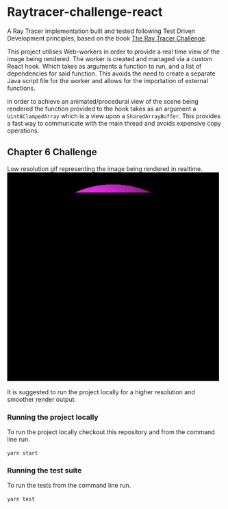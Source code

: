 # Raytracer-challenge-react

A Ray Tracer implementation built and tested following Test Driven Development principles, based on the book [The Ray Tracer Challenge](https://www.amazon.co.uk/Ray-Tracer-Challenge-Jamis-Buck/dp/1680502719/ref=sr_1_1?crid=2ZX0VHMS63RXI&dib=eyJ2IjoiMSJ9.SNZdfJvTvQX_rorh0Nk65Q.pyQrJBAPDqTTRK_CiK18eWpgEgQXHfpkEB7y_xZ8ELk&dib_tag=se&keywords=ray+tracer+challenge&qid=1705573372&sprefix=raytrac%2Caps%2C63&sr=8-1).

This project utilises Web-workers in order to provide a real time view of the image being rendered. The worker is created and managed via a custom React hook. Which takes as arguments a function to run, and a list of dependencies for said function. This avoids the need to create a separate Java script file for the worker and allows for the importation of external functions.

In order to achieve an animated/procedural view of the scene being rendered the function provided to the hook takes as an argument a ```Uint8ClampedArray``` which is a view upon a ```SharedArrayBuffer```. This provides a fast way to communicate with the main thread and avoids expensive copy operations.

## Chapter 6 Challenge

Low resolution gif representing the image being rendered in realtime.
![](chp6Challenge.gif)

It is suggested to run the project locally for a higher resolution and smoother render output.

### Running the project locally
To run the project locally checkout this repository and from the command line run.

```yarn start```

### Running the test suite
To run the tests from the command line run.

```yarn test```